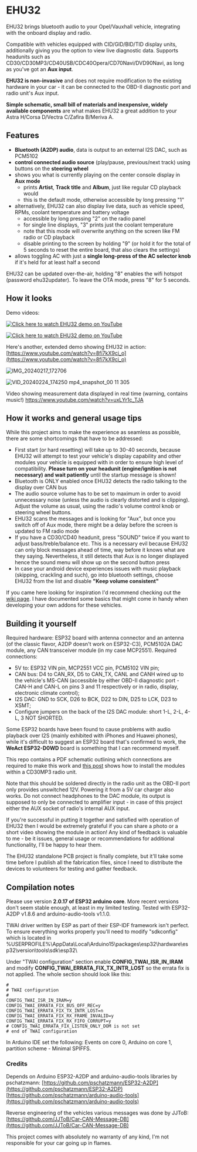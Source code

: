 # **EHU32**

EHU32 brings bluetooth audio to your Opel/Vauxhall vehicle, integrating with the onboard display and radio. 

Compatible with vehicles equipped with CID/GID/BID/TID display units, additionally giving you the option to view live diagnostic data. Supports headunits such as CD30/CD30MP3/CD40USB/CDC40Opera/CD70Navi/DVD90Navi, as long as you've got an **Aux input**.

**EHU32 is non-invasive** and does not require modification to the existing hardware in your car - it can be connected to the OBD-II diagnostic port and radio unit's Aux input. 

**Simple schematic, small bill of materials and inexpensive, widely available components** are what makes EHU32 a great addition to your Astra H/Corsa D/Vectra C/Zafira B/Meriva A.

## Features
- **Bluetooth (A2DP) audio**, data is output to an external I2S DAC, such as PCM5102
- **control connected audio source** (play/pause, previous/next track) using buttons on the **steering wheel**
- shows you what is currently playing on the center console display in **Aux mode**
  * prints **Artist**, **Track title** and **Album**, just like regular CD playback would
  * this is the default mode, otherwise accessible by long pressing "1"
- alternatively, EHU32 can also display live data, such as vehicle speed, RPMs, coolant temperature and battery voltage
  * accessible by long pressing "2" on the radio panel
  * for single line displays, "3" prints just the coolant temperature
  * note that this mode will overwrite anything on the screen like FM radio or CD playback
  * disable printing to the screen by holding "9" (or hold it for the total of 5 seconds to reset the entire board, that also clears the settings)
- allows toggling AC with just a **single long-press of the AC selector knob** if it's held for at least half a second
  
EHU32 can be updated over-the-air, holding "8" enables the wifi hotspot (password ehu32updater). To leave the OTA mode, press "8" for 5 seconds. 

## How it looks
Demo videos:

[![Click here to watch EHU32 demo on YouTube](https://img.youtube.com/vi/CZvhz3yvV1g/0.jpg)](https://www.youtube.com/watch?v=CZvhz3yvV1g)

[![Click here to watch EHU32 demo on YouTube](https://img.youtube.com/vi/cj5L4aGAB5w/0.jpg)](https://www.youtube.com/watch?v=cj5L4aGAB5w)

Here's another, extended demo showing EHU32 in action: [https://www.youtube.com/watch?v=8fi7kX9ci_o](https://www.youtube.com/watch?v=8fi7kX9ci_o)

![IMG_20240217_172706](https://github.com/PNKP237/EHU32/assets/153071841/46e31e0d-70b7-423b-9a04-b4522eb96506)

![VID_20240224_174250 mp4_snapshot_00 11 305](https://github.com/PNKP237/EHU32/assets/153071841/030defa7-99e6-42d9-bbc5-f6a6a656e597)

Video showing measurement data displayed in real time (warning, contains music!) https://www.youtube.com/watch?v=uxLYr1c_TJA 

## How it works and general usage tips
While this project aims to make the experience as seamless as possible, there are some shortcomings that have to be addressed:
- First start (or hard resetting) will take up to 30-40 seconds, because EHU32 will attempt to test your vehicle's display capability and other modules your vehicle is equipped with in order to ensure high level of compatibility. **Please turn on your headunit (engine/ignition is not necessary) and wait patiently** until the startup message is shown!
- Bluetooth is ONLY enabled once EHU32 detects the radio talking to the display over CAN bus
- The audio source volume has to be set to maximum in order to avoid unnecessary noise (unless the audio is clearly distorted and is clipping). Adjust the volume as usual, using the radio's volume control knob or steering wheel buttons.
- EHU32 scans the messages and is looking for "Aux", but once you switch off of Aux mode, there might be a delay before the screen is updated to FM radio mode
- If you have a CD30/CD40 headunit, press "SOUND" twice if you want to adjust bass/treble/balance etc. This is a necessary evil because EHU32 can only block messages ahead of time, way before it knows what are they saying. Nevertheless, it still detects that Aux is no longer displayed hence the sound menu will show up on the second button press
- In case your android device experiences issues with music playback (skipping, crackling and such), go into bluetooth settings, choose EHU32 from the list and disable **"Keep volume consistent"**

If you came here looking for inspiration I'd recommend checking out the [wiki page](https://github.com/PNKP237/EHU32/wiki). I have documented some basics that might come in handy when developing your own addons for these vehicles.

## Building it yourself
Required hardware: ESP32 board with antenna connector and an antenna (of the classic flavor, A2DP doesn't work on ESP32-C3), PCM5102A DAC module, any CAN transceiver module (in my case MCP2551).
Required connections:
- 5V to: ESP32 VIN pin, MCP2551 VCC pin, PCM5102 VIN pin;
- CAN bus: D4 to CAN_RX, D5 to CAN_TX, CANL and CANH wired up to the vehicle's MS-CAN (accessible by either OBD-II diagnostic port - CAN-H and CAN-L on pins 3 and 11 respectively or in radio, display, electronic climate control);
- I2S DAC: GND to SCK, D26 to BCK, D22 to DIN, D25 to LCK, D23 to XSMT;
- Configure jumpers on the back of the I2S DAC module: short 1-L, 2-L, 4-L, 3 NOT SHORTED.

Some ESP32 boards have been found to cause problems with audio playback over I2S (mainly exhibited with iPhones and Huawei phones), while it's difficult to suggest an ESP32 board that's confirmed to work, the **WeAct ESP32-D0WD** board is something that I can recommend myself.

This repo contains a PDF schematic outlining which connections are required to make this work and [this post](https://github.com/PNKP237/EHU32/issues/3#issuecomment-2121866276) shows how to install the modules within a CD30MP3 radio unit.

Note that this should be soldered directly in the radio unit as the OBD-II port only provides unswitched 12V. Powering it from a 5V car charger also works.
Do not connect headphones to the DAC module, its output is supposed to only be connected to amplifier input - in case of this project either the AUX socket of radio's internal AUX input.

If you're successful in putting it together and satisfied with operation of EHU32 then I would be extremely grateful if you can share a photo or a short video showing the module in action!
Any kind of feedback is valuable to me - be it issues, general usage or recommendations for additional functionality, I'll be happy to hear them.

The EHU32 standalone PCB project is finally complete, but it'll take some time before I publish all the fabrication files, since I need to distribute the devices to volunteers for testing and gather feedback.

## Compilation notes
Please use version **2.0.17 of ESP32 arduino core**. More recent versions don't seem stable enough, at least in my limited testing. 
Tested with ESP32-A2DP v1.8.6 and arduino-audio-tools v1.1.0.

TWAI driver written by ESP as part of their ESP-IDF framework isn't perfect. To ensure everything works properly you'll need to modify "sdkconfig" which is located in %USERPROFILE%\AppData\Local\Arduino15\packages\esp32\hardware\esp32\version\tools\sdk\esp32\

Under "TWAI configuration" section enable **CONFIG_TWAI_ISR_IN_IRAM** and modify **CONFIG_TWAI_ERRATA_FIX_TX_INTR_LOST** so the errata fix is not applied. The whole section should look like this:
```
#
# TWAI configuration
#
CONFIG_TWAI_ISR_IN_IRAM=y
CONFIG_TWAI_ERRATA_FIX_BUS_OFF_REC=y
CONFIG_TWAI_ERRATA_FIX_TX_INTR_LOST=n
CONFIG_TWAI_ERRATA_FIX_RX_FRAME_INVALID=y
CONFIG_TWAI_ERRATA_FIX_RX_FIFO_CORRUPT=y
# CONFIG_TWAI_ERRATA_FIX_LISTEN_ONLY_DOM is not set
# end of TWAI configuration
```
In Arduino IDE set the following: Events on core 0, Arduino on core 1, partition scheme - Minimal SPIFFS.

### Credits
Depends on Arduino ESP32-A2DP and arduino-audio-tools libraries by pschatzmann: [https://github.com/pschatzmann/ESP32-A2DP](https://github.com/pschatzmann/ESP32-A2DP) [https://github.com/pschatzmann/arduino-audio-tools](https://github.com/pschatzmann/arduino-audio-tools)

Reverse engineering of the vehicles various messages was done by JJToB: [https://github.com/JJToB/Car-CAN-Message-DB](https://github.com/JJToB/Car-CAN-Message-DB)

This project comes with absolutely no warranty of any kind, I'm not responsible for your car going up in flames.
